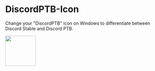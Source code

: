 # DiscordPTB-Icon
Change your "DiscordPTB" icon on Windows to differentiate between Discord Stable and Discord PTB.

 <p align="left"><img align="left" width="96" src="https://cdn.discordapp.com/attachments/903412282606903327/1057298647705980948/app.png"/></p>
